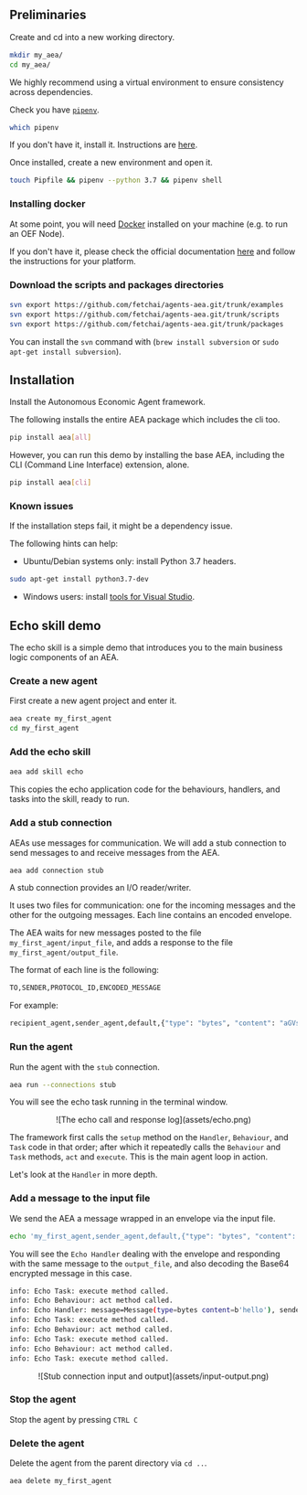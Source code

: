 ## Preliminaries

Create and cd into a new working directory.

``` bash
mkdir my_aea/
cd my_aea/
```

We highly recommend using a virtual environment to ensure consistency across dependencies.

Check you have [`pipenv`](https://github.com/pypa/pipenv).

``` bash
which pipenv
```

If you don't have it, install it. Instructions are <a href="https://pypi.org/project/pipenv/" target=_blank>here</a>.

Once installed, create a new environment and open it.

``` bash
touch Pipfile && pipenv --python 3.7 && pipenv shell
```

### Installing docker

At some point, you will need [Docker](https://www.docker.com/) installed on your machine 
(e.g. to run an OEF Node).
 
If you don't have it, please check the official documentation [here](https://docs.docker.com/install/) 
and follow the instructions for your platform.


### Download the scripts and packages directories
``` bash
svn export https://github.com/fetchai/agents-aea.git/trunk/examples
svn export https://github.com/fetchai/agents-aea.git/trunk/scripts
svn export https://github.com/fetchai/agents-aea.git/trunk/packages
```
You can install the `svn` command with (`brew install subversion` or `sudo apt-get install subversion`).


## Installation

Install the Autonomous Economic Agent framework.

<!--

The following installs the basic application without the cli.
``` bash
pip install aea
```
-->

The following installs the entire AEA package which includes the cli too.

``` bash
pip install aea[all]

```

However, you can run this demo by installing the base AEA, including the CLI (Command Line Interface) extension, alone.

``` bash
pip install aea[cli]

```


### Known issues

If the installation steps fail, it might be a dependency issue. 

The following hints can help:

- Ubuntu/Debian systems only: install Python 3.7 headers.
```bash
sudo apt-get install python3.7-dev
``` 

- Windows users: install <a href="https://visualstudio.microsoft.com/downloads/#build-tools-for-visual-studio-2019" target=_blank>tools for Visual Studio</a>. 


## Echo skill demo

The echo skill is a simple demo that introduces you to the main business logic components of an AEA.

### Create a new agent

First create a new agent project and enter it.
``` bash
aea create my_first_agent
cd my_first_agent
```

### Add the echo skill 

``` bash
aea add skill echo
```

This copies the echo application code for the behaviours, handlers, and tasks into the skill, ready to run.

### Add a stub connection

AEAs use messages for communication. We will add a stub connection to send messages to and receive messages from the AEA.

``` bash
aea add connection stub
```

A stub connection provides an I/O reader/writer. 

It uses two files for communication: one for the incoming messages and the other for the outgoing messages. Each line contains an encoded envelope.

The AEA waits for new messages posted to the file `my_first_agent/input_file`, and adds a response to the file `my_first_agent/output_file`.

The format of each line is the following:

``` bash
TO,SENDER,PROTOCOL_ID,ENCODED_MESSAGE
```
        
For example:

``` bash
recipient_agent,sender_agent,default,{"type": "bytes", "content": "aGVsbG8="}
```

### Run the agent

Run the agent with the `stub` connection.

``` bash
aea run --connections stub
```

You will see the echo task running in the terminal window.

<center>![The echo call and response log](assets/echo.png)</center>

The framework first calls the `setup` method on the `Handler`, `Behaviour`, and `Task` code in that order; after which it repeatedly calls the `Behaviour` and `Task` methods, `act` and `execute`. This is the main agent loop in action.

Let's look at the `Handler` in more depth.

### Add a message to the input file

We send the AEA a message wrapped in an envelope via the input file.

``` bash
echo 'my_first_agent,sender_agent,default,{"type": "bytes", "content": "aGVsbG8="}' >> input_file
```

You will see the `Echo Handler` dealing with the envelope and responding with the same message to the `output_file`, and also decoding the Base64 encrypted message in this case.

``` bash
info: Echo Task: execute method called.
info: Echo Behaviour: act method called.
info: Echo Handler: message=Message(type=bytes content=b'hello'), sender=sender_agent
info: Echo Task: execute method called.
info: Echo Behaviour: act method called.
info: Echo Task: execute method called.
info: Echo Behaviour: act method called.
info: Echo Task: execute method called.
```

<center>![Stub connection input and output](assets/input-output.png)</center>

### Stop the agent

Stop the agent by pressing `CTRL C`

### Delete the agent

Delete the agent from the parent directory via `cd ..`.

``` bash
aea delete my_first_agent
```


<br />
